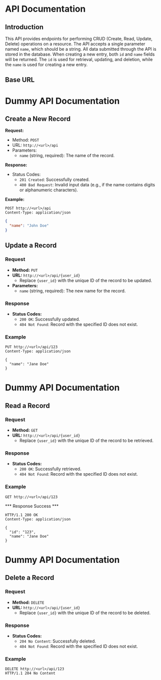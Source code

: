 # API Documentation

## Introduction

This API provides endpoints for performing CRUD (Create, Read, Update, Delete) operations on a resource. The API accepts a single parameter named `name`, which should be a string. All data submitted through the API is stored in the database. When creating a new entry, both `id` and `name` fields will be returned. The `id` is used for retrieval, updating, and deletion, while the `name` is used for creating a new entry.

## Base URL

# Dummy API Documentation

## Create a New Record

**Request:**

- Method: `POST`
- URL: `http://<url>/api`
- Parameters: 
  - `name` (string, required): The name of the record.

**Response:**

- Status Codes:
  - `201 Created`: Successfully created.
  - `400 Bad Request`: Invalid input data (e.g., if the name contains digits or alphanumeric characters).

**Example:**

```http
POST http://<url>/api
Content-Type: application/json
```

```Json
{
  "name": "John Doe"
}
```


## Update a Record

### Request

- **Method:** `PUT`
- **URL:** `http://<url>/api/{user_id}`
  - Replace `{user_id}` with the unique ID of the record to be updated.
- **Parameters:**
  - `name` (string, required): The new name for the record.

### Response

- **Status Codes:**
  - `200 OK`: Successfully updated.
  - `404 Not Found`: Record with the specified ID does not exist.

### Example

```http
PUT http://<url>/api/123
Content-Type: application/json
```
```
{
  "name": "Jane Doe"
}
```

# Dummy API Documentation

## Read a Record

### Request

- **Method:** `GET`
- **URL:** `http://<url>/api/{user_id}`
  - Replace `{user_id}` with the unique ID of the record to be retrieved.

### Response

- **Status Codes:**
  - `200 OK`: Successfully retrieved.
  - `404 Not Found`: Record with the specified ID does not exist.

### Example

```http
GET http://<url>/api/123
```
*** Response Success ***

```
HTTP/1.1 200 OK
Content-Type: application/json

{
  "id": "123",
  "name": "Jane Doe"
}
```

# Dummy API Documentation

## Delete a Record

### Request

- **Method:** `DELETE`
- **URL:** `http://<url>/api/{user_id}`
  - Replace `{user_id}` with the unique ID of the record to be deleted.

### Response

- **Status Codes:**
  - `204 No Content`: Successfully deleted.
  - `404 Not Found`: Record with the specified ID does not exist.

### Example

```http
DELETE http://<url>/api/123
HTTP/1.1 204 No Content
```